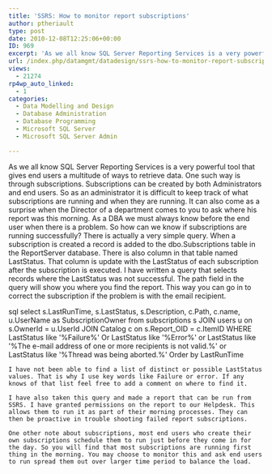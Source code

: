 ```yaml
---
title: 'SSRS: How to monitor report subscriptions'
author: ptheriault
type: post
date: 2010-12-08T12:25:06+00:00
ID: 969
excerpt: 'As we all know SQL Server Reporting Services is a very powerful tool that gives end users a multitude of ways to retrieve data.  One such way is through subscriptions.   Subscriptions can be created by both Administrators and end users.  So as an admini&hellip;'
url: /index.php/datamgmt/datadesign/ssrs-how-to-monitor-report-subscriptions/
views:
  - 21274
rp4wp_auto_linked:
  - 1
categories:
  - Data Modelling and Design
  - Database Administration
  - Database Programming
  - Microsoft SQL Server
  - Microsoft SQL Server Admin

---
```

As we all know SQL Server Reporting Services is a very powerful tool that gives end users a multitude of ways to retrieve data. One such way is through subscriptions. Subscriptions can be created by both Administrators and end users. So as an administrator it is difficult to keep track of what subscriptions are running and when they are running. It can also come as a surprise when the Director of a department comes to you to ask where his report was this morning. As a DBA we must always know before the end user when there is a problem. So how can we know if subscriptions are running successfully? There is actually a very simple query. When a subscription is created a record is added to the dbo.Subscriptions table in the ReportServer database. There is also column in that table named LastStatus. That column is update with the LastStatus of each subscription after the subscription is executed. I have written a query that selects records where the LastStatus was not successful. The path field in the query will show you where you find the report. This way you can go in to correct the subscription if the problem is with the email recipient.

sql
select s.LastRunTime,
       s.LastStatus, 
       s.Description,
       c.Path,
       c.name,
       u.UserName as SubscriptionOwner
from subscriptions s
JOIN users u on s.OwnerId = u.UserId
JOIN Catalog c on s.Report_OID = c.ItemID
WHERE LastStatus like '%Failure%'
Or LastStatus like '%Error%'
or LastStatus like '%The e-mail address of one or more recipients is not valid.%'
or LastStatus like '%Thread was being aborted.%'
Order by LastRunTime
```
I have not been able to find a list of distinct or possible LastStatus values. That is why I use key words like Failure or error. If any knows of that list feel free to add a comment on where to find it.
  
I have also taken this query and made a report that can be run from SSRS. I have granted permissions on the report to our Helpdesk. This allows them to run it as part of their morning processes. They can then be proactive in trouble shooting failed report subscriptions.
  
One other note about subscriptions, most end users who create their own subscriptions schedule them to run just before they come in for the day. So you will find that most subscriptions are running first thing in the morning. You may choose to monitor this and ask end users to run spread them out over larger time period to balance the load.